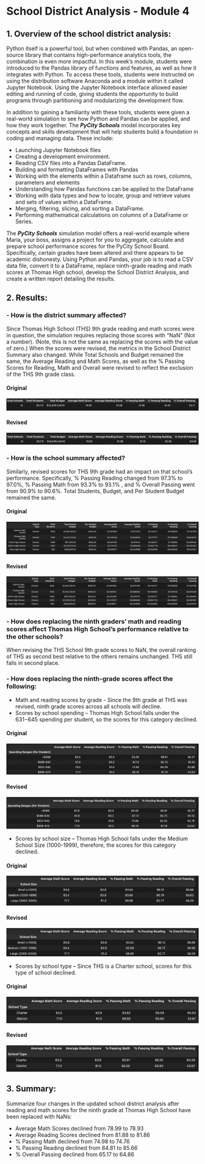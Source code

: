 # School District Analysis - Module 4
## 1. Overview of the school district analysis:

Python itself is a powerful tool, but when combined with Pandas, an open-source library that contains high-performance analytics tools, the combination is even more impactful. In this week’s module, students were introduced to the Pandas library of functions and features, as well as how it integrates with Python. To access these tools, students were instructed on using the distribution software Anaconda and a module within it called Jupyter Notebook. Using the Jupyter Notebook interface allowed easier editing and running of code, giving students the opportunity to build programs through partitioning and modularizing the development flow. 

In addition to gaining a familiarity with these tools, students were given a real-world simulation to see how Python and Pandas can be applied, and how they work together. The ***PyCity Schools*** model incorporates key concepts and skills development that will help students build a foundation in coding and managing data. These include:

- Launching Jupyter Notebook files 
- Creating a development environment.
- Reading CSV files into a Pandas DataFrame.
- Building and formatting DataFrames with Pandas
- Working with the elements within a Dataframe such as rows, columns, parameters and elements
- Understanding how Pandas functions can be applied to the DataFrame
- Working with data types and how to locate, group and retrieve values and sets of values within a DataFrame.
- Merging, filtering, slicing, and sorting a DataFrame.
- Performing mathematical calculations on columns of a DataFrame or Series.

The ***PyCity Schools*** simulation model offers a real-world example where Maria, your boss, assigns a project for you to aggregate, calculate and prepare school performance scores for the PyCity School Board. Specifically, certain grades have been altered and there appears to be academic dishonesty. Using Python and Pandas, your job is to read a CSV data file, convert it to a DataFrame, replace ninth-grade reading and math scores at Thomas High school,  develop the School District Analysis, and create a written report detailing the results.


## 2. Results: 
### - How is the district summary affected?

Since Thomas High School (THS) 9th grade reading and math scores were in question, the simulation requires replacing those scores with “NaN” (Not a number). (Note, this is not the same as replacing the scores with the value of zero.) When the scores were revised, the metrics in the School District Summary also changed. While Total Schools and Budget remained the same, the Average Reading and Math Scores, as well as the % Passing Scores for Reading, Math and Overall were revised to reflect the exclusion of the THS 9th grade class. 

#### Original
![SCD Summary_Orig](https://github.com/vjtrom/School_District_Analysis/blob/main/images/School_District_Summary_original.png)
#### Revised
![SCD Summary_Rev](https://github.com/vjtrom/School_District_Analysis/blob/main/images/School_District_Summary_rev.png)

### - How is the school summary affected?

Similarly, revised scores for THS 9th grade had an impact on that school’s performance. Specifically, % Passing Reading changed from 97.3% to 97.0%, % Passing Math from 93.3% to 93.1% , and % Overall Passing went from 90.9% to 90.6%. Total Students, Budget, and Per Student Budget remained the same.

#### Original
![School_Summary_Orig](https://github.com/vjtrom/School_District_Analysis/blob/main/images/School_Summary_original.png)
#### Revised
![School_Summary_Rev](https://github.com/vjtrom/School_District_Analysis/blob/main/images/School_Summary_revised.png)

### - How does replacing the ninth graders’ math and reading scores affect Thomas High School’s performance relative to the other schools?

When revising the THS School 9th grade scores to NaN, the overall ranking of THS as second best relative to the others remains unchanged. THS still falls in second place. 

### - How does replacing the ninth-grade scores affect the following:

- Math and reading scores by grade - Since the 9th grade at THS was revised, ninth grade scores across all schools will decline. 
- Scores by school spending – Thomas High School falls under the $631-$645 spending per student, so the scores for this category declined.
 
#### Original
![School_by_spending_orig](https://github.com/vjtrom/School_District_Analysis/blob/main/images/School_budget-per_original.png)
#### Revised
![School_by_spending_Rev](https://github.com/vjtrom/School_District_Analysis/blob/main/images/School_budget_per_revised.png)

- Scores by school size – Thomas High School falls under the Medium School Size (1000-1999), therefore, the scores for this category declined.
 
#### Original
![size_original](https://github.com/vjtrom/School_District_Analysis/blob/main/images/School_Size_original2.png)
#### Revised
![size_revised](https://github.com/vjtrom/School_District_Analysis/blob/main/images/School_Size_revised.png)

- Scores by school type – Since THS is a Charter school, scores for this type of school declined.

#### Original
![type_original](https://github.com/vjtrom/School_District_Analysis/blob/main/images/School_By_type_original.png)
#### Revised
![type_revised](https://github.com/vjtrom/School_District_Analysis/blob/main/images/School_By_type_revised.png)

## 3.  Summary: 
Summarize four changes in the updated school district analysis after reading and math scores for the ninth grade at Thomas High School have been replaced with NaNs:

- Average Math Scores declined from 78.99 to 78.93
- Average Reading Scores declined from 81.88 to 81.86
- % Passing Math declined from 74.98 to 74.76
- % Passing Reading declined from 84.81 to 85.66
- % Overall Passing declined from 65.17 to 64.86
